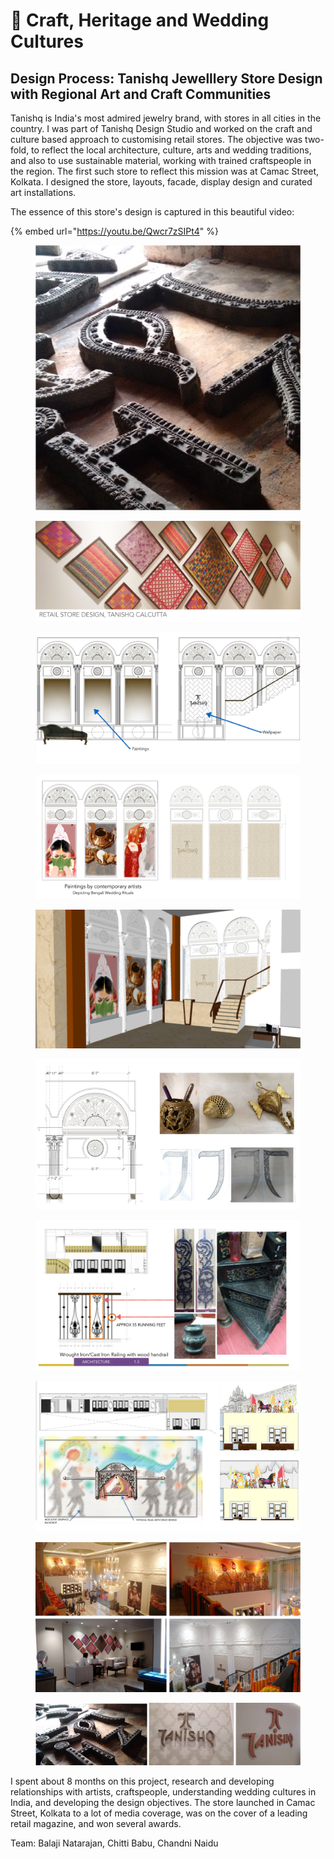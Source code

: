 # 🧡 Craft, Heritage and Wedding Cultures

## Design Process: Tanishq Jewelllery Store Design with Regional Art and Craft Communities

Tanishq is India's most admired jewelry brand, with stores in all cities in the country. I was part of Tanishq Design Studio and worked on the craft and culture based approach to customising retail stores. The objective was two-fold, to reflect the local architecture, culture, arts and wedding traditions, and also to use sustainable material, working with trained craftspeople in the region. The first such store to reflect this mission was at Camac Street, Kolkata. I designed the store, layouts, facade, display design and curated art installations.&#x20;

The essence of this store's design is captured in this beautiful video:

{% embed url="https://youtu.be/Qwcr7zSIPt4" %}





<figure><img src="../../.gitbook/assets/ch_0 (5).jpg" alt=""><figcaption></figcaption></figure>

<figure><img src="../../.gitbook/assets/ch_1 (4).jpg" alt=""><figcaption></figcaption></figure>

<figure><img src="../../.gitbook/assets/ch_2 (3).jpg" alt=""><figcaption></figcaption></figure>

<figure><img src="../../.gitbook/assets/ch_3 (3).jpg" alt=""><figcaption></figcaption></figure>

<figure><img src="../../.gitbook/assets/ch_4 (3).jpg" alt=""><figcaption></figcaption></figure>

<figure><img src="../../.gitbook/assets/ch_5 (2).jpg" alt=""><figcaption></figcaption></figure>

<figure><img src="../../.gitbook/assets/ch_6 (3).jpg" alt=""><figcaption></figcaption></figure>

<figure><img src="../../.gitbook/assets/ch_7 (1) (1).jpg" alt=""><figcaption></figcaption></figure>

<figure><img src="../../.gitbook/assets/ch_8 (1) (1).jpg" alt=""><figcaption></figcaption></figure>

<figure><img src="../../.gitbook/assets/ch_9 (1) (1).jpg" alt=""><figcaption></figcaption></figure>

I spent about 8 months on this project, research and developing relationships with artists, craftspeople, understanding wedding cultures in India, and developing the design objectives. The store launched in Camac Street, Kolkata to a lot of media coverage, was on the cover of a leading retail magazine, and won several awards.

Team: Balaji Natarajan, Chitti Babu, Chandni Naidu

